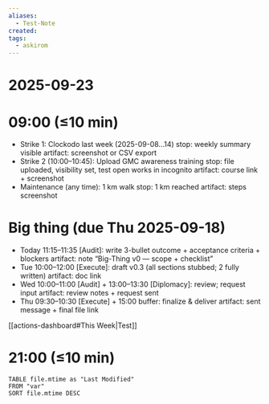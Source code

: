 ```yaml
---
aliases:
  - Test-Note
created:
tags:
  - askirom
---
```

# 2025-09-23
# 09:00 (≤10 min)
- Strike 1: Clockodo last week (2025-09-08…14)
  stop: weekly summary visible
  artifact: screenshot or CSV export
- Strike 2 (10:00–10:45): Upload GMC awareness training
  stop: file uploaded, visibility set, test open works in incognito
  artifact: course link + screenshot
- Maintenance (any time): 1 km walk
  stop: 1 km reached
  artifact: steps screenshot

# Big thing (due Thu 2025-09-18)
- Today 11:15–11:35 [Audit]: write 3-bullet outcome + acceptance criteria + blockers
  artifact: note “Big-Thing v0 — scope + checklist”
- Tue 10:00–12:00 [Execute]: draft v0.3 (all sections stubbed; 2 fully written)
  artifact: doc link
- Wed 10:00–11:00 [Audit] + 13:00–13:30 [Diplomacy]: review; request input
  artifact: review notes + request sent
- Thu 09:30–10:30 [Execute] + 15:00 buffer: finalize & deliver
  artifact: sent message + final file link

[[actions-dashboard#This Week|Test]] 

# 21:00 (≤10 min)
```dataview
TABLE file.mtime as "Last Modified"
FROM "var"
SORT file.mtime DESC
```

